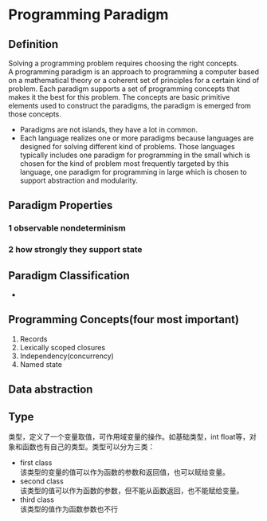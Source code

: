 # Programming Paradigm
## Definition
Solving a programming problem requires choosing the right concepts.   
A programming paradigm is an approach to programming a computer based on a mathematical theory or a coherent set of principles for a certain kind of problem. Each paradigm supports a set of programming concepts that makes it the best for this problem. The concepts are basic primitive elements used to construct the paradigms, the paradigm is emerged from those concepts.
* Paradigms are not islands, they have a lot in common.
* Each language realizes one or more paradigms because languages are designed for solving different kind of problems. Those languages typically includes one paradigm for programming in the small which is chosen for the kind of problem most frequently targeted by this language, one paradigm for programming in large which is chosen to support abstraction and modularity.

## Paradigm Properties
### 1 observable nondeterminism
### 2 how strongly they support state

## Paradigm Classification
* 

## Programming Concepts(four most important)
1. Records
2. Lexically scoped closures
3. Independency(concurrency)
4. Named state

## Data abstraction


## Type
类型，定义了一个变量取值，可作用域变量的操作。如基础类型，int float等，对象和函数也有自己的类型。类型可以分为三类： 
* first class   
该类型的变量的值可以作为函数的参数和返回值，也可以赋给变量。
* second class  
该类型的值可以作为函数的参数，但不能从函数返回，也不能赋给变量。
* third class   
该类型的值作为函数参数也不行
